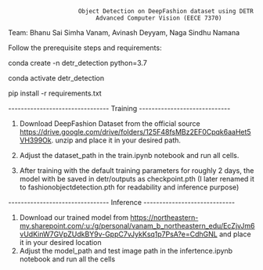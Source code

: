 

                        Object Detection on DeepFashion dataset using DETR 
                             Advanced Computer Vision (EECE 7370)

           
Team: Bhanu Sai Simha Vanam, Avinash Deyyam, Naga Sindhu Namana



Follow the prerequisite steps and requirements:


conda create -n detr_detection python=3.7

conda activate detr_detection

pip install -r requirements.txt

-------------------------------- Training -----------------------------

1. Download DeepFashion Dataset from the official source https://drive.google.com/drive/folders/125F48fsMBz2EF0Cpqk6aaHet5VH399Ok. unzip and place it in your desired path.

2. Adjust the dataset_path in the train.ipynb notebook and run all cells.
3. After training with the default training parameters for roughly 2 days, the model with be saved in detr/outputs as checkpoint.pth (I later renamed it to fashionobjectdetection.pth for readability and inference purpose)

-------------------------------- Inference -----------------------------

1. Download our trained model from https://northeastern-my.sharepoint.com/:u:/g/personal/vanam_b_northeastern_edu/EcZjvJm6vUdKinW7GVpZUdkBY9v-GppC7vJykKsq1p7PsA?e=CdhGNL and place it in your desired location
2. Adjust the model_path and test image path in the infertence.ipynb notebook and run all the cells


